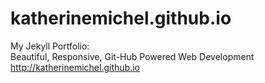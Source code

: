 katherinemichel.github.io
=========================
My Jekyll Portfolio: <br>
Beautiful, Responsive, Git-Hub Powered Web Development <br>
http://katherinemichel.github.io



